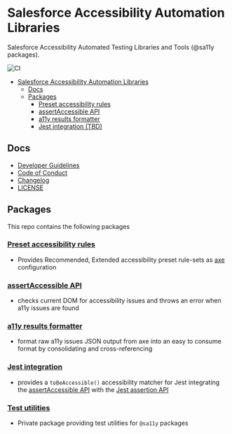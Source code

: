 # Salesforce Accessibility Automation Libraries

Salesforce Accessibility Automated Testing Libraries and Tools (@sa11y packages).

![CI](https://github.com/salesforce/sa11y/workflows/CI/badge.svg)

-   [Salesforce Accessibility Automation Libraries](#salesforce-accessibility-automation-libraries)
    -   [Docs](#docs)
    -   [Packages](#packages)
        -   [Preset accessibility rules](#preset-accessibility-rules)
        -   [assertAccessible API](#assertaccessible-api)
        -   [a11y results formatter](#a11y-results-formatter)
        -   [Jest integration (TBD)](#jest-integration-tbd)

## Docs

-   [Developer Guidelines](./CONTRIBUTING.md)
-   [Code of Conduct](./CODE_OF_CONDUCT.md)
-   [Changelog](./CHANGELOG.md)
-   [LICENSE](./LICENSE.txt)

## Packages

This repo contains the following packages

### [Preset accessibility rules](./packages/preset-rules/README.md)

-   Provides Recommended, Extended accessibility preset rule-sets as [axe](https://github.com/dequelabs/axe-core) configuration

### [assertAccessible API](./packages/assert/README.md)

-   checks current DOM for accessibility issues and throws an error when a11y issues are found

### [a11y results formatter](./packages/format/README.md)

-   format raw a11y issues JSON output from axe into an easy to consume format by consolidating and cross-referencing

### [Jest integration](./packages/jest/README.md)

-   provides a `toBeAccessible()` accessibility matcher for Jest integrating the [assertAccessible API](./packages/assert/README.md) with the [Jest assertion API](https://jestjs.io/docs/en/using-matchers)

### [Test utilities](./packages/test-utils/README.md)

-   Private package providing test utilities for `@sa11y` packages
